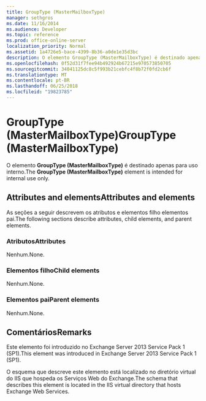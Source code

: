 ```yaml
---
title: GroupType (MasterMailboxType)
manager: sethgros
ms.date: 11/16/2014
ms.audience: Developer
ms.topic: reference
ms.prod: office-online-server
localization_priority: Normal
ms.assetid: 1a4726e5-bace-4399-8b36-a0de1e35d3bc
description: O elemento GroupType (MasterMailboxType) é destinado apenas para uso interno.
ms.openlocfilehash: 0f52d31f7fee94b492924b67215e970573850705
ms.sourcegitcommit: 34041125dc8c5f993b21cebfc4f8b72f0fd2cb6f
ms.translationtype: MT
ms.contentlocale: pt-BR
ms.lasthandoff: 06/25/2018
ms.locfileid: "19823785"
---
```

# <a name="grouptype-mastermailboxtype"></a><span data-ttu-id="9f5c3-103">GroupType (MasterMailboxType)</span><span class="sxs-lookup"><span data-stu-id="9f5c3-103">GroupType (MasterMailboxType)</span></span>

<span data-ttu-id="9f5c3-104">O elemento **GroupType (MasterMailboxType)** é destinado apenas para uso interno.</span><span class="sxs-lookup"><span data-stu-id="9f5c3-104">The **GroupType (MasterMailboxType)** element is intended for internal use only.</span></span> 

## <a name="attributes-and-elements"></a><span data-ttu-id="9f5c3-105">Attributes and elements</span><span class="sxs-lookup"><span data-stu-id="9f5c3-105">Attributes and elements</span></span>

<span data-ttu-id="9f5c3-106">As seções a seguir descrevem os atributos e elementos filho elementos pai.</span><span class="sxs-lookup"><span data-stu-id="9f5c3-106">The following sections describe attributes, child elements, and parent elements.</span></span>
  
### <a name="attributes"></a><span data-ttu-id="9f5c3-107">Atributos</span><span class="sxs-lookup"><span data-stu-id="9f5c3-107">Attributes</span></span>

<span data-ttu-id="9f5c3-108">Nenhum.</span><span class="sxs-lookup"><span data-stu-id="9f5c3-108">None.</span></span>
  
### <a name="child-elements"></a><span data-ttu-id="9f5c3-109">Elementos filho</span><span class="sxs-lookup"><span data-stu-id="9f5c3-109">Child elements</span></span>

<span data-ttu-id="9f5c3-110">Nenhum.</span><span class="sxs-lookup"><span data-stu-id="9f5c3-110">None.</span></span>
  
### <a name="parent-elements"></a><span data-ttu-id="9f5c3-111">Elementos pai</span><span class="sxs-lookup"><span data-stu-id="9f5c3-111">Parent elements</span></span>

<span data-ttu-id="9f5c3-112">Nenhum.</span><span class="sxs-lookup"><span data-stu-id="9f5c3-112">None.</span></span>
  
## <a name="remarks"></a><span data-ttu-id="9f5c3-113">Comentários</span><span class="sxs-lookup"><span data-stu-id="9f5c3-113">Remarks</span></span>

<span data-ttu-id="9f5c3-114">Este elemento foi introduzido no Exchange Server 2013 Service Pack 1 (SP1).</span><span class="sxs-lookup"><span data-stu-id="9f5c3-114">This element was introduced in Exchange Server 2013 Service Pack 1 (SP1).</span></span>
  
<span data-ttu-id="9f5c3-115">O esquema que descreve este elemento está localizado no diretório virtual do IIS que hospeda os Serviços Web do Exchange.</span><span class="sxs-lookup"><span data-stu-id="9f5c3-115">The schema that describes this element is located in the IIS virtual directory that hosts Exchange Web Services.</span></span>
  

